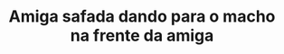 ---
layout: post
title: Amiga safada dando para o macho na frente da amiga
thumb: amiga-safada-dando-para-o-macho-na-frente-da-amiga
duration: "27:45"
permalink: /:title
video: https://www.xvideos.com/embedframe/37683019
categories: cum, sex, lesbian, gostosa, safada, amiga
---